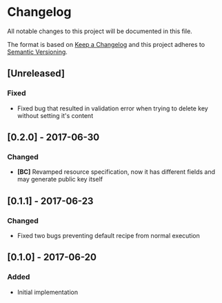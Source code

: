# Changelog
All notable changes to this project will be documented in this file.

The format is based on [Keep a Changelog](http://keepachangelog.com/)
and this project adheres to [Semantic Versioning](http://semver.org/).

## [Unreleased]
### Fixed
- Fixed bug that resulted in validation error when trying to delete
key without setting it's content

## [0.2.0] - 2017-06-30
### Changed
- **[BC]** Revamped resource specification, now it has different fields
and may generate public key itself

## [0.1.1] - 2017-06-23
### Changed
- Fixed two bugs preventing default recipe from normal execution

## [0.1.0] - 2017-06-20
### Added
- Initial implementation
